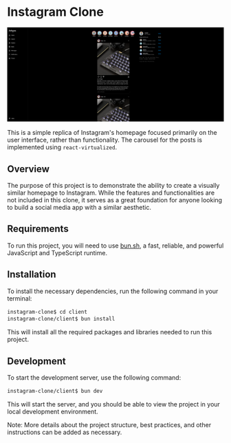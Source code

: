 # Instagram Clone

![Instagram](screenshot/image.png)

This is a simple replica of Instagram's homepage focused primarily on the user interface, rather than functionality. The carousel for the posts is implemented using `react-virtualized`.

## Overview

The purpose of this project is to demonstrate the ability to create a visually similar homepage to Instagram. While the features and functionalities are not included in this clone, it serves as a great foundation for anyone looking to build a social media app with a similar aesthetic.

## Requirements

To run this project, you will need to use [bun.sh](https://bun.sh/), a fast, reliable, and powerful JavaScript and TypeScript runtime.

## Installation

To install the necessary dependencies, run the following command in your terminal:

```bash
instagram-clone$ cd client
instagram-clone/client$ bun install
```

This will install all the required packages and libraries needed to run this project.

## Development
To start the development server, use the following command:

```bash
instagram-clone/client$ bun dev
```

This will start the server, and you should be able to view the project in your local development environment.

Note: More details about the project structure, best practices, and other instructions can be added as necessary.